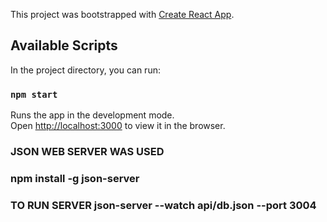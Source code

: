This project was bootstrapped with [Create React App](https://github.com/facebook/create-react-app).

## Available Scripts

In the project directory, you can run:

### `npm start`

Runs the app in the development mode.<br>
Open [http://localhost:3000](http://localhost:3000) to view it in the browser.

### JSON WEB SERVER WAS USED

### npm install -g json-server

### TO RUN SERVER json-server --watch api/db.json --port 3004
